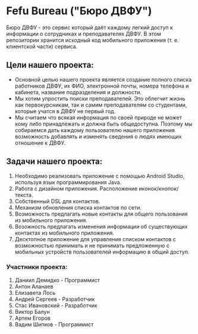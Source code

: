 # Fefu Bureau ("Бюро ДВФУ")
Бюро ДВФУ - это сервис который даёт каждому легкий доступ к информации о сотрудниках и преподавателях ДВФУ.
В этом репозитории хранится исходный код мобильного приложения (т. е. клиентской части) сервиса.
## Цели нашего проекта:
  * Основной целью нашего проекта является создание полного списка работников ДВФУ, их ФИО, электронной почты, номера телефона и кабинета, название подразделения и должности.
  * Мы хотим упростить поиски преподавателей. Это облегчит жизнь как первокурсникам, так и самим преподавателям со студентами, которые учатся в ДВФУ не первый год.
  * Мы считаем что всякая информация по своей природе не может кому либо принадлежать и должна быть общедоступна. Поэтому мы собираемся дать каждому пользователю нашего приложения возможность добавлять и изменять сведения о людях имеющих отношение к ДВФУ.
## Задачи нашего проекта:
  1. Необходимо реализовать приложение с помощью Android Studio, используя язык программирования Java.
  2. Работа с дизайном приложения. Расположение иконок/кнопок/текста.
  3. Собственный DSL для контактов.
  4. Механизм обновления списка контактов по сети.
  5. Возможность предлагать новые контакты для общего пользования из мобильного приложения.
  6. Возожность предлагать изменения информации об существующих контактах из мобильного приложения.
  5. Десктопное приложение для управления списком контактов с возможностью принимать и не принимать предложенную с мобильных устройств пользователей информацию в общий доступ.
### Участники проекта:
  1. Даниил Демидко - Программист
  2. Антон Аланаев
  3. Елизавета Лось
  4. Андрей Сергеев - Разработчик
  5. Стас Ивановский - Разработчик
  6. Виктор Балун
  7. Артем Егоров
  8. Вадим Шипков - Программист
